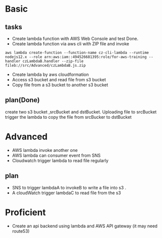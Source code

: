 # Basic
## tasks
- Create lambda function with AWS Web Console and test
Done.
- Create lambda function via aws cli with ZIP file and invoke
```
aws lambda create-function --function-name cz-cli-lambda --runtime nodejs12.x --role arn:aws:iam::494526681395:role/for-aws-training --handler czLambdaB.handler --zip-file fileb://src/Advanced/czLambdaB.js.zip
```
- Create lambda by aws cloudformation
- Access s3 bucket and read file from s3 bucket
- Copy file from a s3 bucket to another s3 bucket
## plan(Done)
create two s3 bucket ,srcBucket and dstBucket. Uploading file to srcBucket trigger the lambda to copy the file from srcBucker to dstBucket
# Advanced
- AWS lambda invoke another one
- AWS lambda can consumer event from SNS
- Cloudwatch trigger lambda to read file regularly
## plan 
- SNS to trigger lambdaA to invokeB to write a file into s3 .
- A cloudWatch trigger lambdaC to read file from the s3
# Proficient
- Create an api backend using lambda and AWS API gateway (it may need route53)
